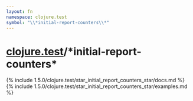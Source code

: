 ```yaml
---
layout: fn
namespace: clojure.test
symbol: "\\*initial-report-counters\\*"
---
```


# [clojure.test](../)/\*initial-report-counters\*

{% include 1.5.0/clojure.test/star_initial_report_counters_star/docs.md %}
{% include 1.5.0/clojure.test/star_initial_report_counters_star/examples.md %}


